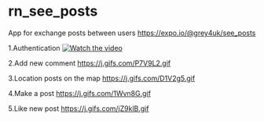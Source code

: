 # rn_see_posts
App for exchange posts between users
https://expo.io/@grey4uk/see_posts

1.Authentication
[![Watch the video](https://j.gifs.com/lx9m17.gif)](https://j.gifs.com/lx9m17.gif)

2.Add new comment
https://j.gifs.com/P7V9L2.gif

3.Location posts on the map
https://j.gifs.com/D1V2g5.gif


4.Make a post
https://j.gifs.com/1Wvn8G.gif

5.Like new post
https://j.gifs.com/jZ9klB.gif
